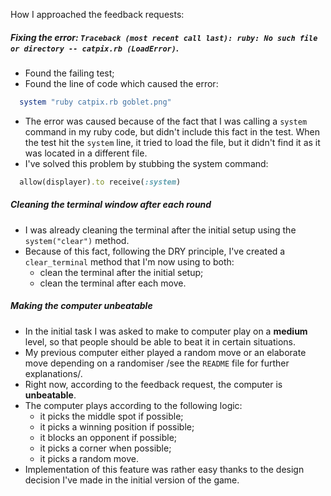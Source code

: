 How I approached the feedback requests:

##### Fixing the error: `Traceback (most recent call last): ruby: No such file or directory -- catpix.rb (LoadError)`.
  * Found the failing test;
  * Found the line of code which caused the error:

  ```ruby
    system "ruby catpix.rb goblet.png"
  ```

  * The error was caused because of the fact that I was calling a `system` command in my ruby code, but didn't include this fact in the test. When the test hit the `system` line, it tried to load the file, but it didn't find it as it was located in a different file.
  * I've solved this problem by stubbing the system command:

  ```ruby
    allow(displayer).to receive(:system)
  ```

##### Cleaning the terminal window after each round
  * I was already cleaning the terminal after the initial setup using the `system("clear")` method.
  * Because of this fact, following the DRY principle, I've created a `clear_terminal` method that I'm now using to both:
    - clean the terminal after the initial setup;
    - clean the terminal after each move.

##### Making the computer unbeatable
  * In the initial task I was asked to make to computer play on a **medium** level, so that people should be able to beat it in certain situations.
  * My previous computer either played a random move or an elaborate move depending on a randomiser /see the `README` file for further explanations/.
  * Right now, according to the feedback request, the computer is **unbeatable**.
  * The computer plays according to the following logic:
    - it picks the middle spot if possible;
    - it picks a winning position if possible;
    - it blocks an opponent if possible;
    - it picks a corner when possible;
    - it picks a random move.
  * Implementation of this feature was rather easy thanks to the design decision I've made in the initial version of the game.
